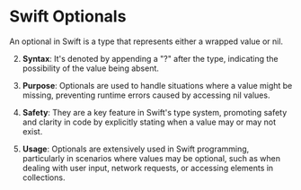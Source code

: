<h1>Swift Optionals</h1>

An optional in Swift is a type that represents either a wrapped value or nil.
  
2. **Syntax**: It's denoted by appending a "?" after the type, indicating the possibility of the value being absent.

3. **Purpose**: Optionals are used to handle situations where a value might be missing, preventing runtime errors caused by accessing nil values.

4. **Safety**: They are a key feature in Swift's type system, promoting safety and clarity in code by explicitly stating when a value may or may not exist.

5. **Usage**: Optionals are extensively used in Swift programming, particularly in scenarios where values may be optional, such as when dealing with user input, network requests, or accessing elements in collections.